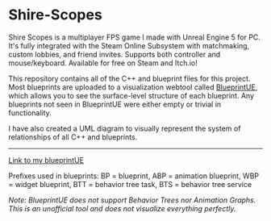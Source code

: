 # Shire-Scopes
Shire Scopes is a multiplayer FPS game I made with Unreal Engine 5 for PC. It's fully integrated with the Steam Online Subsystem with matchmaking, custom lobbies, and friend invites. Supports both controller and mouse/keyboard. Available for free on Steam and Itch.io! 

This repository contains all of the C++ and blueprint files for this project. Most blueprints are uploaded to a visualization webtool called [BlueprintUE](https://blueprintue.com/profile/jordanmanthey/), which allows you to see the surface-level structure of each blueprint. Any blueprints not seen in BlueprintUE were either empty or trivial in functionality. 

I have also created a UML diagram to visually represent the system of relationships of all C++ and blueprints.

------------------

[Link to my blueprintUE](https://blueprintue.com/profile/jordanmanthey/)

Prefixes used in blueprints:
BP = blueprint,
ABP = animation blueprint,
WBP = widget blueprint,
BTT = behavior tree task,
BTS = behavior tree service

*Note: BlueprintUE does not support Behavior Trees nor Animation Graphs. This is an unofficial tool and does not visualize everything perfectly.*
